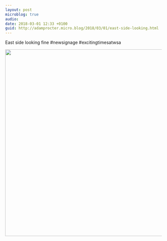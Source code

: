 ```yaml
---
layout: post
microblog: true
audio: 
date: 2018-03-01 12:33 +0100
guid: http://adamprocter.micro.blog/2018/03/01/east-side-looking.html
---
```

East side looking fine #newsignage #excitingtimesatwsa

<img src="http://discursive.adamprocter.co.uk/uploads/2018/9eaa368172.jpg" width="600" height="600" />
